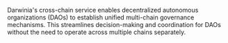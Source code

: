 Darwinia's cross-chain service enables decentralized autonomous organizations (DAOs) to establish unified multi-chain governance mechanisms. This streamlines decision-making and coordination for DAOs without the need to operate across multiple chains separately.